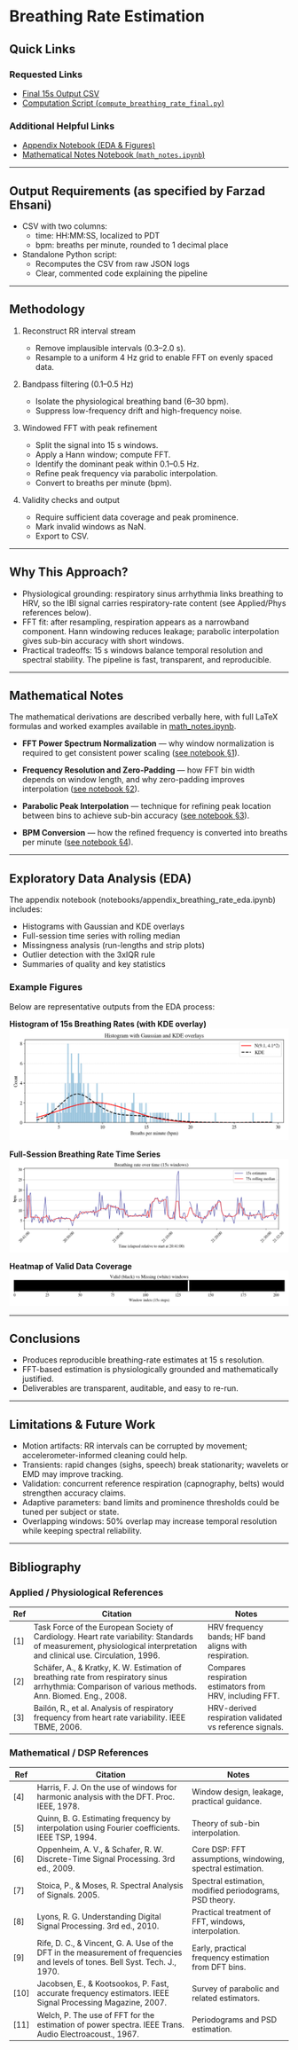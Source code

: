# Breathing Rate Estimation

## Quick Links

### Requested Links

- [Final 15s Output CSV](./output/breathing_rate_15s_final.csv)
- [Computation Script (`compute_breathing_rate_final.py`)](./src/compute_breathing_rate_final.py)

### Additional Helpful Links

- [Appendix Notebook (EDA & Figures)](./notebooks/appendix_breathing_rate_eda.ipynb)
- [Mathematical Notes Notebook (`math_notes.ipynb`)](./notebooks/math_notes.ipynb)

---

## Output Requirements (as specified by Farzad Ehsani)

- CSV with two columns:
  - time: HH:MM:SS, localized to PDT
  - bpm: breaths per minute, rounded to 1 decimal place
- Standalone Python script:
  - Recomputes the CSV from raw JSON logs
  - Clear, commented code explaining the pipeline

---

## Methodology

1) Reconstruct RR interval stream
   - Remove implausible intervals (0.3–2.0 s).
   - Resample to a uniform 4 Hz grid to enable FFT on evenly spaced data.

2) Bandpass filtering (0.1–0.5 Hz)
   - Isolate the physiological breathing band (6–30 bpm).
   - Suppress low-frequency drift and high-frequency noise.

3) Windowed FFT with peak refinement
   - Split the signal into 15 s windows.
   - Apply a Hann window; compute FFT.
   - Identify the dominant peak within 0.1–0.5 Hz.
   - Refine peak frequency via parabolic interpolation.
   - Convert to breaths per minute (bpm).

4) Validity checks and output
   - Require sufficient data coverage and peak prominence.
   - Mark invalid windows as NaN.
   - Export to CSV.

---

## Why This Approach?

- Physiological grounding: respiratory sinus arrhythmia links breathing to HRV, so the IBI signal carries respiratory-rate content (see Applied/Phys references below).
- FFT fit: after resampling, respiration appears as a narrowband component. Hann windowing reduces leakage; parabolic interpolation gives sub-bin accuracy with short windows.
- Practical tradeoffs: 15 s windows balance temporal resolution and spectral stability. The pipeline is fast, transparent, and reproducible.

---

## Mathematical Notes

The mathematical derivations are described verbally here, with full LaTeX formulas
and worked examples available in [math_notes.ipynb](./notebooks/math_notes.ipynb).

- **FFT Power Spectrum Normalization** — why window normalization is required to get
  consistent power scaling ([see notebook §1](https://nbviewer.org/github/Beyond-InFinnity/EEGBioSignalPythonScript/blob/main/notebooks/math_notes.ipynb#1-fft-power-spectrum-with-window-normalization)).

- **Frequency Resolution and Zero-Padding** — how FFT bin width depends on window length,
  and why zero-padding improves interpolation ([see notebook §2](https://nbviewer.org/github/Beyond-InFinnity/EEGBioSignalPythonScript/blob/main/notebooks/math_notes.ipynb#2-frequency-resolution-and-zero-padding)).

- **Parabolic Peak Interpolation** — technique for refining peak location between bins
  to achieve sub-bin accuracy ([see notebook §3](https://nbviewer.org/github/Beyond-InFinnity/EEGBioSignalPythonScript/blob/main/notebooks/math_notes.ipynb#3-parabolic-peak-interpolation)).

- **BPM Conversion** — how the refined frequency is converted into breaths per minute
  ([see notebook §4](https://nbviewer.org/github/Beyond-InFinnity/EEGBioSignalPythonScript/blob/main/notebooks/math_notes.ipynb#4-why-fft-is-effective-for-bpm-estimation)).


---

## Exploratory Data Analysis (EDA)

The appendix notebook (notebooks/appendix_breathing_rate_eda.ipynb) includes:
- Histograms with Gaussian and KDE overlays
- Full-session time series with rolling median
- Missingness analysis (run-lengths and strip plots)
- Outlier detection with the 3xIQR rule
- Summaries of quality and key statistics

### Example Figures

Below are representative outputs from the EDA process:

**Histogram of 15s Breathing Rates (with KDE overlay)**  
![Histogram with KDE overlay](./output/figs/br15_hist_overlays.png)

**Full-Session Breathing Rate Time Series**  
![Full-session breathing rate timeseries](./output/figs/br15_timeseries_full.png)

**Heatmap of Valid Data Coverage**  
![Heatmap of valid data coverage](./output/figs/br15_valid_heat.png)

---

## Conclusions

- Produces reproducible breathing-rate estimates at 15 s resolution.
- FFT-based estimation is physiologically grounded and mathematically justified.
- Deliverables are transparent, auditable, and easy to re-run.

---

## Limitations & Future Work

- Motion artifacts: RR intervals can be corrupted by movement; accelerometer-informed cleaning could help.
- Transients: rapid changes (sighs, speech) break stationarity; wavelets or EMD may improve tracking.
- Validation: concurrent reference respiration (capnography, belts) would strengthen accuracy claims.
- Adaptive parameters: band limits and prominence thresholds could be tuned per subject or state.
- Overlapping windows: 50% overlap may increase temporal resolution while keeping spectral reliability.

---

## Bibliography

### Applied / Physiological References
| Ref | Citation | Notes |
|-----|----------|-------|
| [1] | Task Force of the European Society of Cardiology. Heart rate variability: Standards of measurement, physiological interpretation and clinical use. Circulation, 1996. | HRV frequency bands; HF band aligns with respiration. |
| [2] | Schäfer, A., & Kratky, K. W. Estimation of breathing rate from respiratory sinus arrhythmia: Comparison of various methods. Ann. Biomed. Eng., 2008. | Compares respiration estimators from HRV, including FFT. |
| [3] | Bailón, R., et al. Analysis of respiratory frequency from heart rate variability. IEEE TBME, 2006. | HRV-derived respiration validated vs reference signals. |

### Mathematical / DSP References
| Ref | Citation | Notes |
|-----|----------|-------|
| [4] | Harris, F. J. On the use of windows for harmonic analysis with the DFT. Proc. IEEE, 1978. | Window design, leakage, practical guidance. |
| [5] | Quinn, B. G. Estimating frequency by interpolation using Fourier coefficients. IEEE TSP, 1994. | Theory of sub-bin interpolation. |
| [6] | Oppenheim, A. V., & Schafer, R. W. Discrete-Time Signal Processing. 3rd ed., 2009. | Core DSP: FFT assumptions, windowing, spectral estimation. |
| [7] | Stoica, P., & Moses, R. Spectral Analysis of Signals. 2005. | Spectral estimation, modified periodograms, PSD theory. |
| [8] | Lyons, R. G. Understanding Digital Signal Processing. 3rd ed., 2010. | Practical treatment of FFT, windows, interpolation. |
| [9] | Rife, D. C., & Vincent, G. A. Use of the DFT in the measurement of frequencies and levels of tones. Bell Syst. Tech. J., 1970. | Early, practical frequency estimation from DFT bins. |
| [10] | Jacobsen, E., & Kootsookos, P. Fast, accurate frequency estimators. IEEE Signal Processing Magazine, 2007. | Survey of parabolic and related estimators. |
| [11] | Welch, P. The use of FFT for the estimation of power spectra. IEEE Trans. Audio Electroacoust., 1967. | Periodograms and PSD estimation. |
